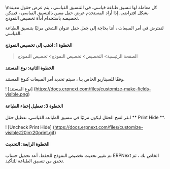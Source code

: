 \nكل معاملة لها تنسيق طباعة قياسي. في التنسيق القياسي ، يتم عرض حقول معينة بشكل افتراضي. إذا أراد المستخدم عرض حقل معين بالتنسيق القياسي ، فيمكن تخصيصه باستخدام أداة تخصيص النموذج.

لنفترض في أمر المبيعات ، أننا بحاجة إلى جعل حقل عنوان الشحن مرئيًا بتنسيق الطباعة القياسي.

#### الخطوة 1: اذهب إلى تخصيص النموذج

> الصفحة الرئيسية> التخصيص> تخصيص النموذج> تخصيص النموذج

#### الخطوة الثانية: نوع المستند

وفقًا للسيناريو الخاص بنا ، سيتم تحديد أمر المبيعات كنوع المستند.

! [نوع المستند] (https://docs.erpnext.com/files/customize-make-fields-visible.png)

#### الخطوة 3: تعطيل إخفاء الطباعة

انقر لفتح الحقل ليكون مرئيًا في تنسيق الطباعة القياسي. تعطيل حقل ** Print Hide **.

! [Uncheck Print Hide] (https://docs.erpnext.com/files/customize-visible٪20in٪20print.gif)

#### الخطوة الرابعة: التحديث

تم تغيير تحديث تخصيص النموذج للحفظ. أعد تحميل حساب ERPNext الخاص بك ، ثم تحقق من تنسيق الطباعة للتأكيد.